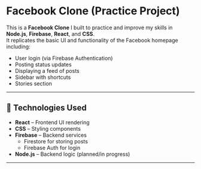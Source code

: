 # Facebook Clone (Practice Project)

This is a **Facebook Clone** I built to practice and improve my skills in **Node.js**, **Firebase**, **React**, and **CSS**.  
It replicates the basic UI and functionality of the Facebook homepage including:

- User login (via Firebase Authentication)
- Posting status updates
- Displaying a feed of posts
- Sidebar with shortcuts
- Stories section

---

## 🚀 Technologies Used

- **React** – Frontend UI rendering
- **CSS** – Styling components
- **Firebase** – Backend services
  - Firestore for storing posts
  - Firebase Auth for login
- **Node.js** – Backend logic (planned/in progress)

---



